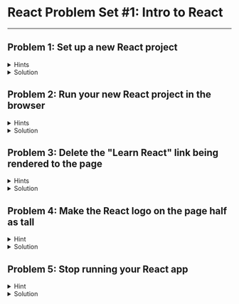# React Problem Set #1: Intro to React

---

## Problem 1: Set up a new React project
<details>
<summary>Hints</summary>

1. Use the terminal to go to the directory you want
   to hold your new app.
2. Run the command to create a new React app.
</details>

<details>
  <summary>Solution</summary>

1. Navigate to the desired parent directory 
of your project using the `cd` command in 
the terminal.
2. Run the following command: 
```
npx create-react-app YourAppNameHere
```
Replace `YourAppNameHere` with the name of your app. Note 
that you must have Node.js installed for this to work.

### More Info

---

`npx` is a tool that helps you install
packages (large bundles of code created by other programmers)
from the [npm registry](https://www.npmjs.com/).

`create-react-app` is a command that installs the corresponding [npm 
package](https://www.npmjs.com/package/create-react-app) created by Facebook.
The package includes the necessary folders and files to 
let you create a single-page application using the 
React library.
</details>

## Problem 2: Run your new React project in the browser
<details>
<summary>Hints</summary>

1. Use the terminal inside WebStorm to go inside the app you just created.
2. Run the command to start the development server.
</details>

<details>
  <summary>Solution</summary>

1. If you are already in the directory you just ran the
`create-react-app` command inside of, simply run `cd YourAppName`
in the WebStorm terminal to navigate into your new app.
2. Run the following command:
```
npm start
```
You should be taken automatically to your preferred browser,
which is now running your React app. You should see
"localhost:3000" in the searchbar, which means that your
React app is running locally on port 3000. "localhost" refers
to the local IP address of your current device, meaning other 
people won't be able to see your app by typing "localhost:3000"
into their browser like you can.

### More info

---

The `npm start` command runs a predefined command specified in the 
`start` property of a package's `scripts` object.

To see what this means, look inside the "package.json" file in 
the root of your project. On about line 14, you should see 
an object named `"scripts"` that defines `"start"`, 
`"build"`, `"test"`, and `"eject"`.

`"start"`, has the value `"react-scripts start"`. "react-scripts"
is a node module that was downloaded when you created 
your React app. "start" is a file inside that 
module that contains all the code needed to launch your 
React app locally in your browser.

</details>

## Problem 3: Delete the "Learn React" link being rendered to the page
<details>
<summary>Hints</summary>

1. Try checking out index.js and see what it's rendering 
to the page.
2. Delete the `<a>` tag with the content of "Learn React"
</details>

<details>
  <summary>Solution</summary>

1. Click on "App.js" in the "src" folder of your project
2. Delete lines 12-19

### More info

---

"create-react-app" uses [html-webpack-plugin](https://www.npmjs.com/package/html-webpack-plugin),
another package that (among other things), allows a
programmer to specify the entry point of the program.
React is configured to have "index.js" as the entry point,
meaning that it is the first file to be loaded when the
site is visited.

Inside "index.js" you will see a method called 
`ReactDOM.render`. One line 9, you will see `<App />`,
a component that is imported on line 4.
"App.js" in the "src" folder is where all the content 
of our application resides.

To delete the "Learn React" link, delete line 12
through line 19. The link will no longer render
to the screen because it is no longer a part of the
"App" function that is used as a component in "index.js".

</details>

## Problem 4: Make the React logo on the page half as tall

<details>
<summary>Hint</summary>

1. Go to "App.js" and find the logo. Where is the logo's 
styling coming from?
</details>

<details>
  <summary>Solution</summary>

1. Click on "App.css" in the "src" folder of your project
2. Change line 6 from `height: 40vmin;` to `height: 20vmin;`

### More info

---

Like we learned in our projects using static HTML, React 
pages use styling written in a CSS stylesheet file. Now,
custom CSS is accessed using `import` statements instead
of `<link>` tags.

On line 8 of App.js, you will see that the `<img>` tag's 
`src` attribute is set to `{logo}`. The curly brackets 
are a special syntax to tell the program reading your 
file that the contents are JavaScript code and not a 
string. `logo` is a .svg file in the "src" folder.

Also on line 8, the image has a `className` of `"App-logo"`.
`className` is similar to `class` that we have seen 
previously in static HTML. The styling of the `App-logo`
class is specified on lines 5-8 of "App.css".

</details>

## Problem 5: Stop running your React app
<details>
<summary>Hint</summary>

1. Go to the WebStorm terminal and remember the right key
   input to stop the development server.
</details>

<details>
  <summary>Solution</summary>

1. Go to the WebStorm terminal and type `control-c` 
(if you are on a Mac).

### More info

---

Now that you have stopped the development server for
your React app, you will no longer be able to view
your app in the browser once you refresh the page.

</details>